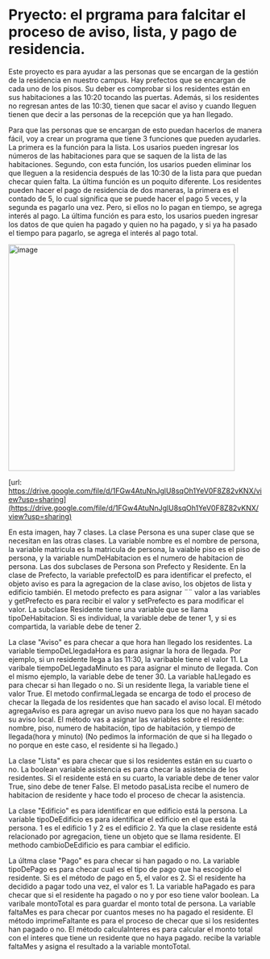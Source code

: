# Pryecto: el prgrama para falcitar el proceso de aviso, lista, y pago de residencia.

Este proyecto es para ayudar a las personas que se encargan de la gestión de la residencia en nuestro campus. Hay prefectos que se encargan de cada uno de los pisos. Su deber es comprobar si los residentes están en sus habitaciones a las 10:20 tocando las puertas. Además, si los residentes no regresan antes de las 10:30, tienen que sacar el aviso y cuando lleguen tienen que decir a las personas de la recepción que ya han llegado. 

Para que las personas que se encargan de esto puedan hacerlos de manera fácil, voy a crear un programa que tiene 3 funciones que pueden ayudarles. La primera es la función para la lista. Los usarios pueden ingresar los números de las habitaciones para que se saquen de la lista de las habitaciones. Segundo, con esta función, los usarios pueden eliminar los que lleguen a la residencia después de las 10:30 de la lista para que puedan checar quien falta. La última función es un poquito diferente. Los residentes pueden hacer el pago de residencia de dos maneras, la primera es el contado de 5, lo cual significa que se puede hacer el pago 5 veces, y la segunda es pagarlo una vez. Pero, si ellos no lo pagan en tiempo, se agrega interés al pago. La última función es para esto, los usarios pueden ingresar los datos de que quien ha pagado y quien no ha pagado, y si ya ha pasado el tiempo para pagarlo, se agrega el interés al pago total. 

<img width="449" alt="image" src="https://github.com/DongjuMun/proyecto/assets/150094637/1e968627-3cf3-43f9-8fdf-f93cc234033d">



[url: https://drive.google.com/file/d/1FGw4AtuNnJglU8sqOh1YeV0F8Z82vKNX/view?usp=sharing](https://drive.google.com/file/d/1FGw4AtuNnJglU8sqOh1YeV0F8Z82vKNX/view?usp=sharing)

En esta imagen, hay 7 clases. La clase Persona es una super clase que se necesitan en las otras clases. La variable nombre es el nombre de persona, la variable matricula es la matricula de persona, la vaiable piso es el piso de persona, y la variable numDeHabitacion es el numero de habitacion de persona. 
Las dos subclases de Persona son Prefecto y Residente. En la clase de Prefecto, la variable prefectoID es para identificar el prefecto, el objeto aviso es para la agregacion de la clase aviso, los objetos de lista y edificio también. El metodo prefecto es para asignar ¨¨ valor a las variables y getPrefecto es para recibir el valor y setPrefecto es para modificar el valor. La subclase Residente tiene una variable que se llama tipoDeHabitacion. Si es individual, la variable debe de tener 1, y si es compartida, la variable debe de tener 2. 

La clase "Aviso" es para checar a que hora han llegado los residentes. La variable tiempoDeLlegadaHora es para asignar la hora de llegada. Por ejemplo, si un residente llega a las 11:30, la varibable tiene el valor 11. La varibale tiempoDeLlegadaMinuto es para asignar el minuto de llegada. Con el mismo ejemplo, la variable debe de tener 30. La variable haLlegado es para checar si han llegado o no. Si un residente llega, la variable tiene el valor True. El metodo confirmaLlegada se encarga de todo el proceso de checar la llegada de los residentes que han sacado el aviso local. El método agregaAviso es para agregar un aviso nuevo para los que no hayan sacado su aviso local. El método vas a asignar las variables sobre el residente: nombre, piso, numero de habitación, tipo de habitación, y tiempo de llegada(hora y minuto) (No pedimos la información de que si ha llegado o no porque en este caso, el residente si ha llegado.) 


La clase "Lista" es para checar que si los residentes están en su cuarto o no. La boolean variable asistencia es para checar la asistencia de los residentes. Si el residente está en su cuarto, la variable debe de tener valor True, sino debe de tener False. El metodo pasaLista recibe el numero de habitacion de residente y hace todo el proceso de checar la asistencia. 

La clase "Edificio" es para identificar en que edificio está la persona. La variable tipoDeEdificio es para identificar el edificio en el que está la persona. 1 es el edificio 1 y 2 es el edificio 2. Ya que la clase residente está relacionado por agregacion, tiene un objeto que se llama residente. El methodo cambioDeEdificio es para cambiar el edificio. 

La últma clase "Pago" es para checar si han pagado o no. La variable tipoDePago es para checar cual es el tipo de pago que ha escogido el residente. Si es el método de pago en 5, el valor es 2. Si el residente ha decidido a pagar todo una vez, el valor es 1. La variable haPagado es para checar que si el residente ha pagado o no y por eso tiene valor boolean. La varibale montoTotal es para guardar el monto total de persona. La variable faltaMes es para checar por cuantos meses no ha pagado el residente. El método imprimeFaltante es para el proceso de checar que si los residentes han pagado o no. El método calculaInteres es para calcular el monto total con el interes que tiene un residente que no haya pagado. recibe la variable faltaMes y asigna el resultado a la variable montoTotal.

